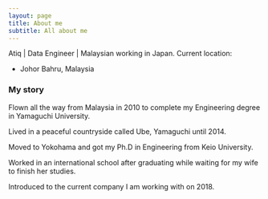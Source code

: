 ```yaml
---
layout: page
title: About me
subtitle: All about me
---
```


Atiq | Data Engineer | Malaysian working in Japan.
Current location:
- Johor Bahru, Malaysia

### My story
Flown all the way from Malaysia in 2010 to complete my Engineering degree in Yamaguchi University.

Lived in a peaceful countryside called Ube, Yamaguchi until 2014. 

Moved to Yokohama and got my Ph.D in Engineering from Keio University.

Worked in an international school after graduating while waiting for my wife to finish her studies.

Introduced to the current company I am working with on 2018.

